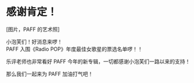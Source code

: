 # 感谢肯定！
[图片，PAFF 的艺术照]

小泡芙们！好消息来啰！  
PAFF 入围《Radio POP》年度最佳女歌星的票选名单啰！！

乐评老师也非常看好 PAFF 今年的新专辑，一切都感谢小泡芙们一路以来的支持！

那么我们一起来为 PAFF 加油打气吧！